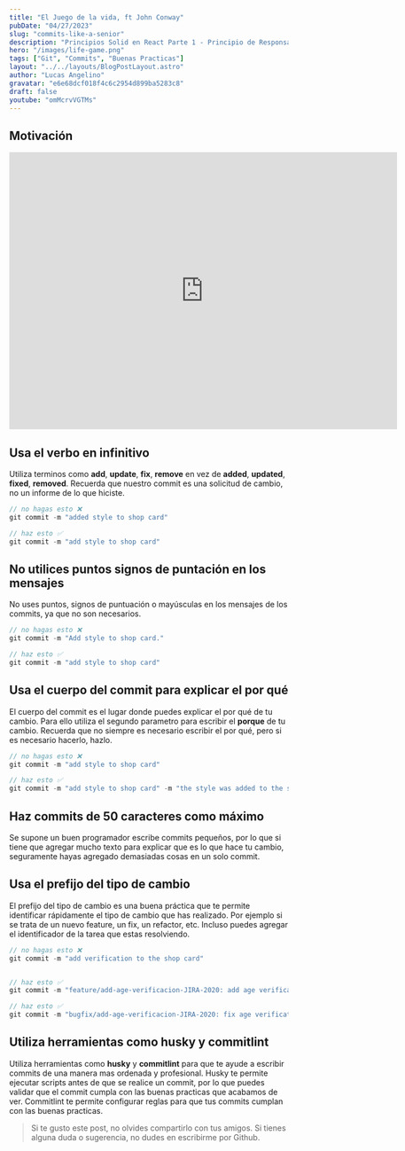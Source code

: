 ```yaml
---
title: "El Juego de la vida, ft John Conway"
pubDate: "04/27/2023"
slug: "commits-like-a-senior"
description: "Principios Solid en React Parte 1 - Principio de Responsabilidad Unica."
hero: "/images/life-game.png"
tags: ["Git", "Commits", "Buenas Practicas"]
layout: "../../layouts/BlogPostLayout.astro"
author: "Lucas Angelino"
gravatar: "e6e68dcf018f4c6c2954d899ba5283c8"
draft: false
youtube: "omMcrvVGTMs"
---
```


## Motivación

<iframe width="700" height="500" class="embed-responsive-item"
      src="https://www.youtube.com/embed/omMcrvVGTMs" frameborder="0"
      allow="accelerometer; autoplay; encrypted-media; gyroscope;" allowfullscreen></iframe>

## Usa el verbo en infinitivo

Utiliza terminos como **add**, **update**, **fix**, **remove** en vez de **added**, **updated**, **fixed**, **removed**. Recuerda que nuestro commit es una solicitud de cambio, no un informe de lo que hiciste.

```js
// no hagas esto ❌
git commit -m "added style to shop card"
```

```js
// haz esto ✅
git commit -m "add style to shop card"
```

## No utilices puntos signos de puntación en los mensajes

No uses puntos, signos de puntuación o mayúsculas en los mensajes de los commits, ya que no son necesarios.

```js
// no hagas esto ❌
git commit -m "Add style to shop card."
```

```js
// haz esto ✅
git commit -m "add style to shop card"
```

## Usa el cuerpo del commit para explicar el por qué

El cuerpo del commit es el lugar donde puedes explicar el por qué de tu cambio. Para ello utiliza el segundo parametro para escribir el **porque** de tu cambio. Recuerda que no siempre es necesario escribir el por qué, pero si es necesario hacerlo, hazlo.

```js
// no hagas esto ❌
git commit -m "add style to shop card"
```

```js
// haz esto ✅
git commit -m "add style to shop card" -m "the style was added to the shop card to make it more attractive"
```

## Haz commits de 50 caracteres como máximo

Se supone un buen programador escribe commits pequeños, por lo que si tiene que agregar mucho texto para explicar que es lo que hace tu cambio, seguramente hayas agregado demasiadas cosas en un solo commit.

## Usa el prefijo del tipo de cambio

El prefijo del tipo de cambio es una buena práctica que te permite identificar rápidamente el tipo de cambio que has realizado. Por ejemplo si se trata de un nuevo feature, un fix, un refactor, etc. Incluso puedes agregar el identificador de la tarea que estas resolviendo.

```js
// no hagas esto ❌
git commit -m "add verification to the shop card"
```

```js

```

```js
// haz esto ✅
git commit -m "feature/add-age-verificacion-JIRA-2020: add age verification to the shop card"
```

```js
// haz esto ✅
git commit -m "bugfix/add-age-verificacion-JIRA-2020: fix age verification to the shop card"
```

## Utiliza herramientas como husky y commitlint

Utiliza herramientas como **husky** y **commitlint** para que te ayude a escribir commits de una manera mas ordenada y profesional. Husky te permite ejecutar scripts antes de que se realice un commit, por lo que puedes validar que el commit cumpla con las buenas practicas que acabamos de ver. Commitlint te permite configurar reglas para que tus commits cumplan con las buenas practicas.

> Si te gusto este post, no olvides compartirlo con tus amigos. Si tienes alguna duda o sugerencia, no dudes en escribirme por Github.
